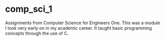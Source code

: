 # comp_sci_1
Assignments from Computer Science for Engineers One. This was a module I took very early on in my academic career. It taught basic programming concepts through the use of C.
